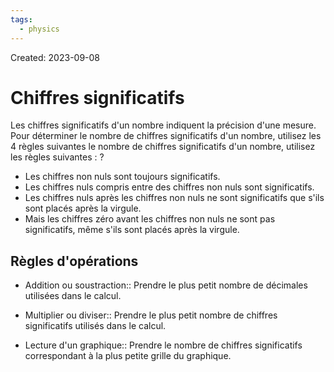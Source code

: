 ```yaml
---
tags:
  - physics
---
```

Created: 2023-09-08

# Chiffres significatifs
Les chiffres significatifs d'un nombre indiquent la précision d'une mesure. Pour déterminer le nombre de chiffres significatifs d'un nombre, utilisez les 4 règles suivantes
le nombre de chiffres significatifs d'un nombre, utilisez les règles suivantes :
?
- Les chiffres non nuls sont toujours significatifs.
- Les chiffres nuls compris entre des chiffres non nuls sont significatifs.
- Les chiffres nuls après les chiffres non nuls ne sont significatifs que s'ils sont placés après la virgule.
- Mais les chiffres zéro avant les chiffres non nuls ne sont pas significatifs, même s'ils sont placés après la virgule.
<!--SR:!2023-12-21,63,250-->

## Règles d'opérations
- Addition ou soustraction:: Prendre le plus petit nombre de décimales utilisées dans le calcul.
<!--SR:!2023-12-08,55,250-->
- Multiplier ou diviser:: Prendre le plus petit nombre de chiffres significatifs utilisés dans le calcul.
<!--SR:!2023-11-28,42,210-->
- Lecture d'un graphique:: Prendre le nombre de chiffres significatifs correspondant à la plus petite grille du graphique.
<!--SR:!2024-02-03,84,230-->